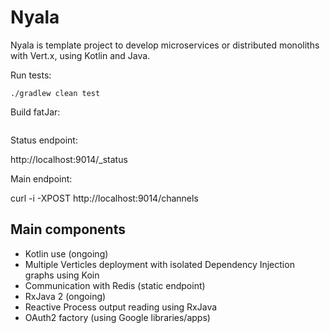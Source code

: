 # Nyala

Nyala is template project to develop microservices or distributed monoliths with Vert.x, using Kotlin and Java.


Run tests:

```
./gradlew clean test
```

Build fatJar:
```

```

Status endpoint:

http://localhost:9014/_status

Main endpoint:

curl -i -XPOST http://localhost:9014/channels

## Main components 

- Kotlin use (ongoing)
- Multiple Verticles deployment with isolated Dependency Injection graphs using Koin
- Communication with Redis (static endpoint)
- RxJava 2 (ongoing)
- Reactive Process output reading using RxJava
- OAuth2 factory (using Google libraries/apps)